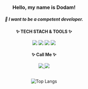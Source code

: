 <div align=center>

### Hello, my name is Dodam!
##### 🌱 I want to be a competent developer.
 
 <h4>✨ TECH STACH & TOOLS ✨</h4>
 <img src="https://img.shields.io/badge/HTML5-E34F26?style=flat-square&logo=HTML5&logoColor=white">
 <img src="https://img.shields.io/badge/JavaScript-F7DF1E?style=flat-square&logo=JavaScript&logoColor=white"/>
 <img src="https://img.shields.io/badge/CSS3-1572B6?style=flat-square&logo=CSS3&logoColor=white">
 <img src="https://img.shields.io/badge/Visual%20Studio%20Code-007ACC.svg?&style=flat-square&logo=Visual%20Studio%20Code&logoColor=white"/>

 <h4>✨ Call Me ✨</h4>
 <a href="https://blog.naver.com/n_box19" target="_blank">
  <img src="https://img.shields.io/badge/Naver_Blog-03C75A?style=flat-square&logo=Naver&logoColor=ffffff"/>
 </a>
 <a href="mailto:n_box19@naver.com" target="_blank">
  <img src="https://img.shields.io/badge/n_box19@naver.com-EA4335?style=flat-square&logo=Gmail&logoColor=ffffff"/>
 </a>
<br/>
<br/>

![Top Langs](https://github-readme-stats.vercel.app/api/top-langs/?username=Dodam0719&layout=compact)

</div>

